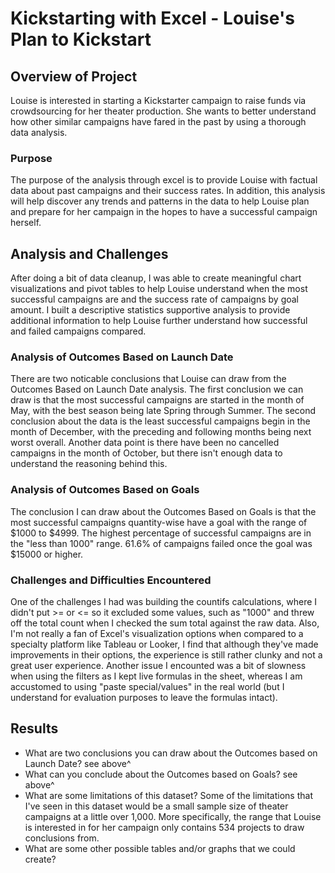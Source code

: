 # Kickstarting with Excel - Louise's Plan to Kickstart

## Overview of Project
Louise is interested in starting a Kickstarter campaign to raise funds via crowdsourcing for her theater production. She wants to better understand how other similar campaigns have fared in the past by using a thorough data analysis.
### Purpose
The purpose of the analysis through excel is to provide Louise with factual data about past campaigns and their success rates. In addition, this analysis will help discover any trends and patterns in the data to help Louise plan and prepare for her campaign in the hopes to have a successful campaign herself.
## Analysis and Challenges
After doing a bit of data cleanup, I was able to create meaningful chart visualizations and pivot tables to help Louise understand when the most successful campaigns are and the success rate of campaigns by goal amount. I built a descriptive statistics supportive analysis to provide additional information to help Louise further understand how successful and failed campaigns compared.
### Analysis of Outcomes Based on Launch Date
There are two noticable conclusions that Louise can draw from the Outcomes Based on Launch Date analysis. The first conclusion we can draw is that the most successful campaigns are started in the month of May, with the best season being late Spring through Summer. The second conclusion about the data is the least successful campaigns begin in the month of December, with the preceding and following months being next worst overall. Another  data point is there have been no cancelled campaigns in the month of October, but there isn't enough data to understand the reasoning behind this.
### Analysis of Outcomes Based on Goals
The conclusion I can draw about the Outcomes Based on Goals is that the most successful campaigns quantity-wise have a goal with the range of $1000 to $4999. The highest percentage of successful campaigns are in the "less than 1000" range. 61.6% of campaigns failed once the goal was $15000 or higher.
### Challenges and Difficulties Encountered
One of the challenges I had was building the countifs calculations, where I didn't put >= or <= so it excluded some values, such as "1000" and threw off the total count when I checked the sum total against the raw data. Also, I'm not really a fan of Excel's visualization options when compared to a specialty platform like Tableau or Looker, I find that although they've made improvements in their options, the experience is still rather clunky and not a great user experience. Another issue I encounted was a bit of slowness when using the filters as I kept live formulas in the sheet, whereas I am accustomed to using "paste special/values" in the real world (but I understand for evaluation purposes to leave the formulas intact).
## Results

- What are two conclusions you can draw about the Outcomes based on Launch Date?
  see above^
- What can you conclude about the Outcomes based on Goals?
  see above^
- What are some limitations of this dataset?
  Some of the limitations that I've seen in this dataset would be a small sample size of theater campaigns at a little over 1,000. More specifically, the range that Louise is interested in for her campaign only contains 534 projects to draw conclusions from.
- What are some other possible tables and/or graphs that we could create?
